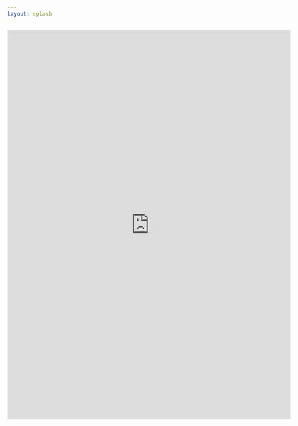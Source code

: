 ```yaml
---
layout: splash
---
```


<iframe src="https://docs.google.com/forms/d/e/1FAIpQLSdOcreX9JvrwhN59_VdnL_zlAbgQGlZe79C0eBL-ffABaiKoQ/viewform?embedded=true" width="640" height="879" frameborder="0" marginheight="0" marginwidth="0">Ladataan…</iframe>